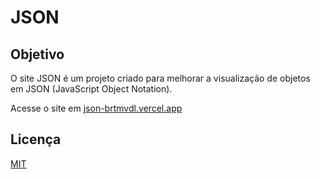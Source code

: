 # JSON

## Objetivo

O site JSON é um projeto criado para melhorar a visualização de objetos em JSON (JavaScript Object Notation).

Acesse o site  em [json-brtmvdl.vercel.app](https://json-brtmvdl.vercel.app/)

## Licença

[MIT](LICENSE)
